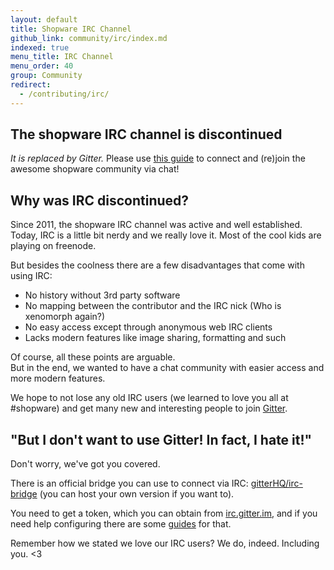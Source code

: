```yaml
---
layout: default
title: Shopware IRC Channel
github_link: community/irc/index.md
indexed: true
menu_title: IRC Channel
menu_order: 40
group: Community
redirect: 
  - /contributing/irc/
---
```


## The shopware IRC channel is discontinued

*It is replaced by Gitter.* Please use <a href="{{ site.url }}/community/gitter">this guide</a> to connect and (re)join the awesome shopware community via chat!

## Why was  IRC discontinued?

Since 2011, the shopware IRC channel was active and well established.     
Today, IRC is a little bit nerdy and we really love it. Most of the cool kids are playing on freenode.

But besides the coolness there are a few disadvantages that come with using IRC:

- No history without 3rd party software
- No mapping between the contributor and the IRC nick (Who is xenomorph again?)
- No easy access except through anonymous web IRC clients
- Lacks modern features like image sharing, formatting and such

Of course, all these points are arguable.    
But in the end, we wanted to have a chat community with easier access and more modern features.

We hope to not lose any old IRC users (we learned to love you all at #shopware) and get many new and interesting people to join <a href="{{ site.url }}/community/gitter">Gitter</a>.

## "But I don't want to use Gitter! In fact, I hate it!"

Don't worry, we've got you covered.

There is an official bridge you can use to connect via IRC: [gitterHQ/irc-bridge](https://github.com/gitterHQ/irc-bridge) (you can host your own version if you want to).

You need to get a token, which you can obtain from [irc.gitter.im](https://irc.gitter.im/), and if you need help configuring there are some [guides](https://github.com/gitterHQ/irc-bridge/wiki/Client-configuration) for that.

Remember how we stated we love our IRC users? We do, indeed. Including you. <3   
